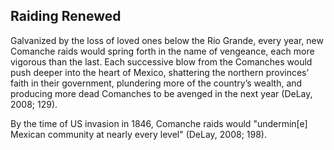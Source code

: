 ## Raiding Renewed

Galvanized by the loss of loved ones below the Rio Grande, every year, new Comanche raids would spring forth in the name of vengeance, each more vigorous than the last. Each successive blow from the Comanches would push deeper into the heart of Mexico, shattering the northern provinces’ faith in their government, plundering more of the country’s wealth, and producing more dead Comanches to be avenged in the next year (DeLay, 2008; 129).

By the time of US invasion in 1846, Comanche raids would "undermin[e] Mexican community at nearly every level" (DeLay, 2008; 198).
